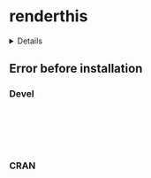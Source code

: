 # renderthis

<details>

* Version: NA
* GitHub: NA
* Source code: https://github.com/cran/renderthis
* Number of recursive dependencies: 81

Run `revdepcheck::cloud_details(, "renderthis")` for more info

</details>

## Error before installation

### Devel

```






```
### CRAN

```






```
